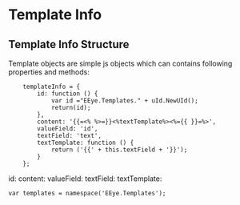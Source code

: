 ﻿# Template Info #

## Template Info Structure ##
Template objects are simple js objects which can contains following properties and methods:

		templateInfo = {
			id: function () {
				var id ="EEye.Templates." + uId.NewUId();
				return(id);
			},
			content: '{{=<% %>=}}<%textTemplate%><%={{ }}=%>',
			valueField: 'id',
			textField: 'text',
			textTemplate: function () {
				return ('{{' + this.textField + '}}');
			}
		};

id: 
content:
valueField:
textField:
textTemplate:

	var templates = namespace('EEye.Templates');
